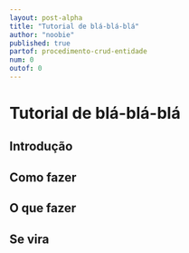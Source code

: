 ```yaml
---
layout: post-alpha
title: "Tutorial de blá-blá-blá"
author: "noobie"
published: true
partof: procedimento-crud-entidade
num: 0
outof: 0
---
```


# Tutorial de blá-blá-blá

## Introdução

## Como fazer

## O que fazer

## Se vira
